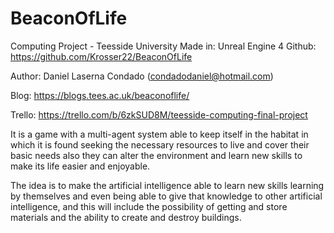 # BeaconOfLife
Computing Project - Teesside University
Made in: Unreal Engine 4
Github: https://github.com/Krosser22/BeaconOfLife

Author: Daniel Laserna Condado (condadodaniel@hotmail.com)

Blog: https://blogs.tees.ac.uk/beaconoflife/

Trello: https://trello.com/b/6zkSUD8M/teesside-computing-final-project

It is a game with a multi-agent system able to keep itself in the habitat in which it is found seeking the necessary resources to live and cover their basic needs also they can alter the environment and learn new skills to make its life easier and enjoyable.

The idea is to make the artificial intelligence able to learn new skills learning by themselves and even being able to give that knowledge to other artificial intelligence, and this will include the possibility of getting and store materials and the ability to create and destroy buildings.
